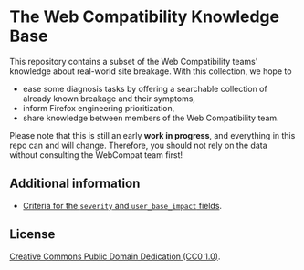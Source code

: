 # The Web Compatibility Knowledge Base

This repository contains a subset of the Web Compatibility teams' knowledge about real-world site breakage. With this collection, we hope to

- ease some diagnosis tasks by offering a searchable collection of already known breakage and their symptoms,
- inform Firefox engineering prioritization,
- share knowledge between members of the Web Compatibility team.

Please note that this is still an early **work in progress**, and everything in this repo can and will change. Therefore, you should not rely on the data without consulting the WebCompat team first!

## Additional information

- [Criteria for the `severity` and `user_base_impact` fields](./docs/severity-and-impact.md).

## License

[Creative Commons Public Domain Dedication (CC0 1.0)](https://creativecommons.org/publicdomain/zero/1.0/).
